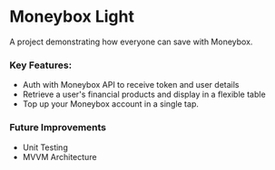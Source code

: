 # Moneybox Light

A project demonstrating how everyone can save with Moneybox.

### Key Features:

- Auth with Moneybox API to receive token and user details
- Retrieve a user's financial products and display in a flexible table
- Top up your Moneybox account in a single tap.

### Future Improvements

- Unit Testing
- MVVM Architecture

